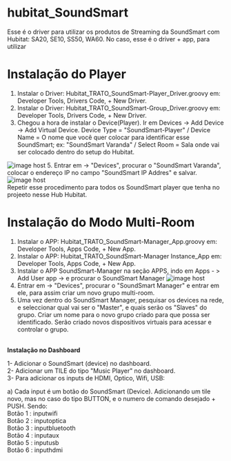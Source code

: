 # hubitat_SoundSmart 


Esse é o driver para utilizar os produtos de Streaming da SoundSmart com Hubitat: SA20, SE10, SS50, WA60.
No caso, esse é o driver + app, para utilizar 


# Instalação do Player 
1. Instalar o Driver: Hubitat_TRATO_SoundSmart-Player_Driver.groovy em: Developer Tools, Drivers Code, + New Driver.
2. Instalar o Driver: Hubitat_TRATO_SoundSmart-Group_Driver.groovy em: Developer Tools, Drivers Code, + New Driver.
3. Chegou a hora de instalar o Device(Player). Ir em Devices  -> Add Device -> Add Virtual Device. Device Type = "SoundSmart-Player" / Device Name = O nome que você quer colocar para identificar esse SoundSmart; ex: "SoundSmart Varanda" / Select Room = Sala onde vai ser colocado dentro do setup do Hubitat.
<img src="https://images2.imgbox.com/21/b5/Vq8GrOdS_o.jpg" alt="image host"/>
5. Entrar em   -> "Devices", procurar o "SoundSmart Varanda", colocar o endereço IP no campo "SoundSmart IP Addres" e salvar. 
<img src="https://images2.imgbox.com/cf/a0/yaG5MWmw_o.jpg" alt="image host"/>

<br>
Repetir esse procedimento para todos os SoundSmart player que tenha no projeeto nesse Hub Hubitat.

# Instalação do Modo Multi-Room  
1. Instalar o APP: Hubitat_TRATO_SoundSmart-Manager_App.groovy em: Developer Tools, Apps Code, + New App.
2. Instalar o APP: Hubitat_TRATO_SoundSmart-Manager Instance_App em: Developer Tools, Apps Code, + New App.
3. Instalar o APP SoundSmart-Manager na seção APPS, indo em Apps - > Add User app -> e procurar o SoundSmart Manager 
<img src="https://images2.imgbox.com/b1/4c/KCLLluZ6_o.jpg" alt="image host"/></a>
4. Entrar em   -> "Devices", procurar o "SoundSmart Manager" e entrar em ele, para assim criar um novo grupo multi-room.
5. Uma vez dentro do SoundSmart Manager, pesquisar os devices na rede, e seleccionar qual vai ser o "Master", e quais serão os "Slaves" do grupo. Criar um nome para o novo grupo criado para que possa ser identificado. Serão criado novos dispositivos virtuais para acessar e controlar o grupo. 

<br>
<b>Instalação no Dashboard </b> 


1- Adicionar o SoundSmart (device) no dashboard.  
2- Adicionar um TILE do tipo "Music Player" no dashboard.  
3- Para adicionar os inputs de HDMI, Optico, Wifi, USB:  

a) Cada input é um botão do SoundSmart (Device). Adicionando um tile novo, mas no caso do tipo BUTTON, e o numero de comando desejado + PUSH. Sendo: <br>
		Botão 1 : inputwifi  
		Botão 2 : inputoptica  
		Botão 3 : inputbluetooth  
        Botão 4 : inputaux   
        Botão 5 : inputusb  
        Botão 6 : inputhdmi    
